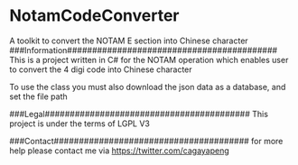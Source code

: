 # NotamCodeConverter
A toolkit to convert the NOTAM E section into Chinese character
###Information##########################################
This is a project written in C# for the NOTAM operation which enables user to convert the 4 digi code into Chinese character

To use the class you must also download the json data as a database, and set the file path

###Legal#########################################
This project is under the terms of LGPL V3


###Contact#######################################
for more help please contact me via https://twitter.com/cagayapeng


